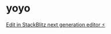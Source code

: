 # yoyo

[Edit in StackBlitz next generation editor ⚡️](https://stackblitz.com/~/github.com/nitinhelloverify/yoyo)